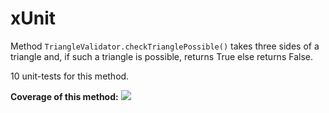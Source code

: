 # xUnit
Method `TriangleValidator.checkTrianglePossible()` takes three sides of a triangle and, if such a triangle is possible, returns True else returns False.

10 unit-tests for this method.

**Coverage of this method:**
![](https://sun9-12.userapi.com/c858528/v858528630/168c27/NLdrLZEgrEA.jpg)
